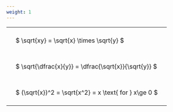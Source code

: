 ```yaml
---
weight: 1
---
```


<style type="text/css">
#T_14def th.col_heading {
  text-align: left;
  font-size: 1em;
}
#T_14def td {
  text-align: left;
  font-size: 1em;
  padding: 1.5em;
}
</style>
<table id="T_14def">
  <thead>
  </thead>
  <tbody>
    <tr>
      <td id="T_14def_row0_col0" class="data row0 col0" >$ \sqrt{xy} = \sqrt{x} \times \sqrt{y} $</td>
    </tr>
    <tr>
      <td id="T_14def_row1_col0" class="data row1 col0" >$ \sqrt{\dfrac{x}{y}} = \dfrac{\sqrt{x}}{\sqrt{y}} $</td>
    </tr>
    <tr>
      <td id="T_14def_row2_col0" class="data row2 col0" >$ (\sqrt{x})^2 = \sqrt{x^2} = x \text{ for } x\ge 0 $</td>
    </tr>
  </tbody>
</table>
